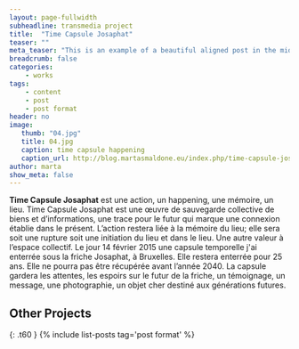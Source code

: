 ```yaml
---
layout: page-fullwidth
subheadline: transmedia project
title:  "Time Capsule Josaphat"
teaser: ""
meta_teaser: "This is an example of a beautiful aligned post in the middle. There is no sidebar to distract the reader. The difference to the Page-Template is, that you find meta-information at the bottom of the post."
breadcrumb: false
categories:
    - works
tags:
    - content
    - post
    - post format
header: no
image:
   thumb: "04.jpg"
   title: 04.jpg
   caption: time capsule happening
   caption_url: http://blog.martasmaldone.eu/index.php/time-capsule-josaphat-bxl_-14-02-2015friche-josaphat/
author: marta
show_meta: false
---
```


<strong>Time Capsule Josaphat</strong>
est une action, un happening, une mémoire, un lieu.
Time Capsule Josaphat est une œuvre de sauvegarde collective de biens et d’informations, une trace pour le futur qui marque une connexion établie dans le présent.
L’action restera liée à la mémoire du lieu; elle sera soit une rupture soit une initiation du lieu et dans le lieu. Une autre valeur à l’espace collectif.
Le jour 14 février 2015 une capsule temporelle j'ai enterrée sous la friche Josaphat, à Bruxelles. Elle restera enterrée pour 25 ans. Elle ne pourra pas être récupérée avant l’année 2040.
La capsule gardera les attentes, les espoirs sur le futur de la friche, un témoignage, un message, une photographie, un objet cher destiné aux générations futures.


## Other Projects
{: .t60 }
{% include list-posts tag='post format' %}

